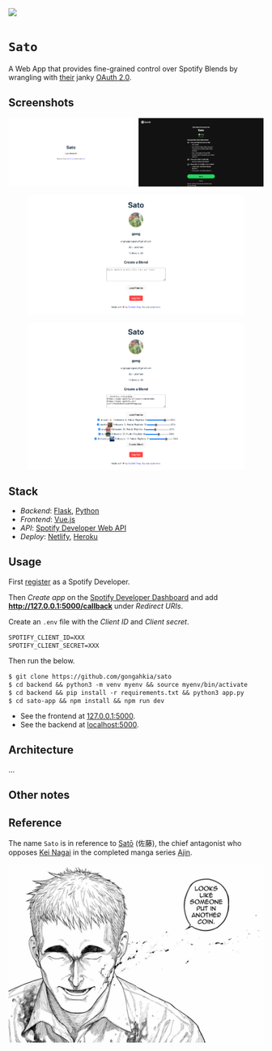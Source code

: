 [![](https://img.shields.io/badge/sato_1.0.0-passing-green)](https://github.com/gongahkia/sato/releases/tag/1.0.0)

# `Sato`

A Web App that provides fine-grained control over Spotify Blends by wrangling with [their](https://developer.spotify.com/documentation/web-api/concepts/authorization) janky [OAuth 2.0](https://datatracker.ietf.org/doc/html/rfc6749).

## Screenshots

<div style="display: flex; justify-content: space-between;">
  <img src="./asset/reference/1.png" width="49%">
  <img src="./asset/reference/2.png" width="49%">
</div>

<br>

<div style="display: flex; justify-content: center;">
  <img src="./asset/reference/3.png" width="85%">
</div>

<br>

<div style="display: flex; justify-content: center;">
  <img src="./asset/reference/4.png" width="85%">
</div>

## Stack

* *Backend*: [Flask](https://flask.palletsprojects.com/en/stable/), [Python](https://www.python.org/)
* *Frontend*: [Vue.js](https://vuejs.org/)
* *API*: [Spotify Developer Web API](https://developer.spotify.com/documentation/web-api)
* *Deploy*: [Netlify](https://www.netlify.com/), [Heroku](https://www.heroku.com/)

## Usage

First [register](https://developer.spotify.com/) as a Spotify Developer.

Then *Create app* on the [Spotify Developer Dashboard](https://developer.spotify.com/dashboard) and add **http://127.0.0.1:5000/callback** under *Redirect URIs*.

Create an `.env` file with the *Client ID* and *Client secret*.

```env
SPOTIFY_CLIENT_ID=XXX
SPOTIFY_CLIENT_SECRET=XXX
```

Then run the below.

```console
$ git clone https://github.com/gongahkia/sato
$ cd backend && python3 -m venv myenv && source myenv/bin/activate
$ cd backend && pip install -r requirements.txt && python3 app.py
$ cd sato-app && npm install && npm run dev
```

* See the frontend at [127.0.0.1:5000](http://127.0.0.1:5000/).  
* See the backend at [localhost:5000](http://localhost:5000).

## Architecture

...

## Other notes

## Reference

The name `Sato` is in reference to [Satō](https://ajin.fandom.com/wiki/Sat%C5%8D) (佐藤), the chief antagonist who opposes [Kei Nagai](https://ajin.fandom.com/wiki/Kei_Nagai) in the completed manga series [Ajin](https://ajin.fandom.com/wiki/Ajin_Wiki).

![](./asset/logo/sato.jpg)